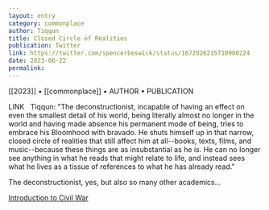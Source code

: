 ```yaml
---
layout: entry
category: commonplace
author: Tiqqun
title: Closed Circle of Realities
publication: Twitter
link: https://twitter.com/spencerbeswick/status/1672026215710900224
date: 2023-06-22
permalink:
---
```


[[2023]] • [[commonplace]] • AUTHOR • PUBLICATION

LINK
 
Tiqqun: "The deconstructionist, incapable of having an effect on even the smallest detail of his world, being literally almost no longer in the world and having made absence his permanent mode of being, tries to  embrace his Bloomhood with bravado. He shuts himself up in that narrow, closed circle of realities that still affect him at all--books, texts, films, and music--because these things are as insubstantial as he is. He can no longer see anything in what he reads that might relate to life, and instead sees what he lives as a tissue of references to what he has already read."

The deconstructionist, yes, but also so many other academics...

[Introduction to Civil War](https://illwill.com/print/tiqqun-introduction-to-civil-war)
